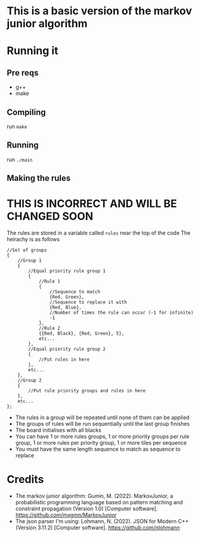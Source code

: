 # This is a basic version of the markov junior algorithm
# Running it
## Pre reqs
+ g++
+ make
## Compiling
run `make`
## Running
run `./main`
## Making the rules
# THIS IS INCORRECT AND WILL BE CHANGED SOON
The rules are stored in a variable called `rules` near the top of the code
The heirachy is as follows
```
//Set of groups
{
	//Group 1
	{
		//Equal priority rule group 1
		{
			//Rule 1
			{
				//Sequence to match
				{Red, Green},
				//Sequence to replace it with
				{Red, Blue}, 
				//Number of times the rule can occur (-1 for infinite)
				-1
			},
			//Rule 2
			{{Red, Black}, {Red, Green}, 5},
			etc...
		},
		//Equal priority rule group 2
		{
			//Put rules in here
		},
		etc...
	},
	//Group 2
	{
		//Put rule priority groups and rules in here
	},
	etc...
};
```
+ The rules in a group will be repeated until none of them can be applied
+ The groups of rules will be run sequentially until the last group finishes
+ The board initialises with all blacks
+ You can have 1 or more rules groups, 1 or more priority groups per rule group, 1 or more rules per priority group, 1 or more tiles per sequence
+ You must have the same length sequence to match as sequence to replace
# Credits
+ The markov junior algorithm: Gumin, M. (2022). MarkovJunior, a probabilistic programming language based on pattern matching and constraint propagation (Version 1.0) [Computer software]. https://github.com/mxgmn/MarkovJunior
+ The json parser I'm using: Lohmann, N. (2022). JSON for Modern C++ (Version 3.11.2) [Computer software]. https://github.com/nlohmann
